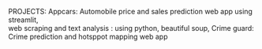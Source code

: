 PROJECTS:
Appcars: Automobile price and sales prediction web app using streamlit,  
web scraping and text analysis : using python, beautiful soup, 
Crime guard: Crime prediction and hotsppot mapping web app 
